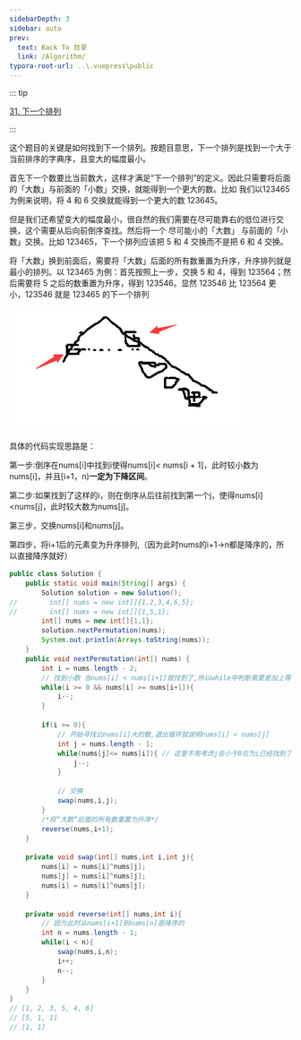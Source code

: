 ```yaml
---
sidebarDepth: 3
sidebar: auto
prev:
  text: Back To 目录
  link: /Algorithm/
typora-root-url: ..\.vuepress\public
---
```




::: tip

[31. 下一个排列](https://leetcode.cn/problems/next-permutation/)

:::

这个题目的关键是如何找到下一个排列。按题目意思，下一个排列是找到一个大于当前排序的字典序，且变大的幅度最小。

首先下一个数要比当前数大，这样才满足“下一个排列”的定义。因此只需要将后面的「大数」与前面的「小数」交换，就能得到一个更大的数。比如 我们以123465为例来说明，将 4 和 6 交换就能得到一个更大的数 123645。

但是我们还希望变大的幅度最小，很自然的我们需要在尽可能靠右的低位进行交换，这个需要从后向前倒序查找。然后将一个 尽可能小的「大数」 与前面的「小数」交换。比如 123465，下一个排列应该把 5 和 4 交换而不是把 6 和 4 交换。

将「大数」换到前面后，需要将「大数」后面的所有数重置为升序，升序排列就是最小的排列。以 123465 为例：首先按照上一步，交换 5 和 4，得到 123564；然后需要将 5 之后的数重置为升序，得到 123546。显然 123546 比 123564 更小，123546 就是 123465 的下一个排列

![image-20230925094037650](/images/algorithm/image-20230925094037650.png)

具体的代码实现思路是：

第一步∶倒序在nums[i]中找到i使得nums[i]< nums[i + 1]，此时较小数为nums[i]，并且[i+1，n)**一定为下降区间**。

第二步∶如果找到了这样的i，则在倒序从后往前找到第一个j，使得nums[i]<nums[j]，此时较大数为nums[j]。

第三步，交换nums[i]和nums[j]。

第四步，将i+1后的元素变为升序排列,（因为此时nums的i+1->n都是降序的，所以直接降序就好）

```java
public class Solution {
    public static void main(String[] args) {
        Solution solution = new Solution();
//        int[] nums = new int[]{1,2,3,4,6,5};
//        int[] nums = new int[]{1,5,1};
        int[] nums = new int[]{1,1};
        solution.nextPermutation(nums);
        System.out.println(Arrays.toString(nums));
    }
    public void nextPermutation(int[] nums) {
        int i = nums.length - 2;
        // 找到小数 当nums[i] < nums[i+1]就找到了,所以while中判断需要是加上等于
        while(i >= 0 && nums[i] >= nums[i+1]){
            i--;
        }

        if(i >= 0){
            // 开始寻找比nums[i]大的数,退出循环就说明nums[i] < nums[j]
            int j = nums.length - 1;
            while(nums[j]<= nums[i]){ // 这里不用考虑j会小于0应为i已经找到了，所以一定存在nums[j]>nums[i]
                j--;
            }

            // 交换
            swap(nums,i,j);
        }
        /*将“大数”后面的所有数重置为升序*/
        reverse(nums,i+1);
    }

    private void swap(int[] nums,int i,int j){
        nums[i] = nums[i]^nums[j];
        nums[j] = nums[i]^nums[j];
        nums[i] = nums[i]^nums[j];
    }

    private void reverse(int[] nums,int i){
        // 因为此时从nums[i+1]到nums[n]是降序的
        int n = nums.length - 1;
        while(i < n){
            swap(nums,i,n);
            i++;
            n--;
        }
    }
}
// [1, 2, 3, 5, 4, 6]
// [5, 1, 1]
// [1, 1]
```

